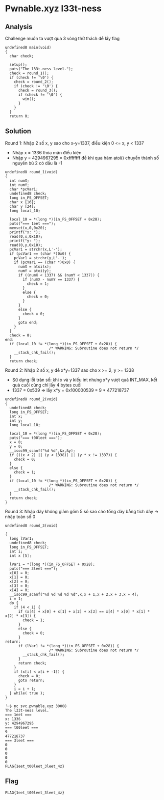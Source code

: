 # Pwnable.xyz l33t-ness
## Analysis
Challenge muốn ta vượt qua 3 vòng thử thách để lấy flag
```
undefined8 main(void)
{
  char check;
  
  setup();
  puts("The l33t-ness level.");
  check = round_1();
  if (check != '\0') {
    check = round_2();
    if (check != '\0') {
      check = round_3();
      if (check != '\0') {
        win();
      }
    }
  }
  return 0;
```
## Solution
Round 1: Nhập 2 số x, y sao cho x-y=1337, điều kiện 0 <= x, y < 1337
+ Nhập x = 1336 thỏa mãn điều kiện
+ Nhập y = 4294967295 = 0xffffffff để khi qua hàm atoi() chuyển thành số nguyên bù 2 có dấu là -1
```
undefined8 round_1(void)
{
  int numX;
  int numY;
  char *pcVar1;
  undefined8 check;
  long in_FS_OFFSET;
  char x [16];
  char y [24];
  long local_10;
  
  local_10 = *(long *)(in_FS_OFFSET + 0x28);
  puts("=== 1eet ===");
  memset(x,0,0x20);
  printf("x: ");
  read(0,x,0x10);
  printf("y: ");
  read(0,y,0x10);
  pcVar1 = strchr(x,L'-');
  if (pcVar1 == (char *)0x0) {
    pcVar1 = strchr(y,L'-');
    if (pcVar1 == (char *)0x0) {
      numX = atoi(x);
      numY = atoi(y);
      if ((numX < 1337) && (numY < 1337)) {
        if (numX - numY == 1337) {
          check = 1;
        }
        else {
          check = 0;
        }
      }
      else {
        check = 0;
      }
      goto end;
    }
  }
  check = 0;
end:
  if (local_10 != *(long *)(in_FS_OFFSET + 0x28)) {
                    /* WARNING: Subroutine does not return */
    __stack_chk_fail();
  }
  return check;

```
Round 2: Nhập 2 số x, y để x*y=1337 sao cho x >= 2, y >= 1338 
+ Sử dụng lỗi tràn số: khi x và y kiểu int nhưng x*y vượt quá INT_MAX, kết quả cuối cùng chỉ lấy 4 bytes cuối
+ 1337 = 0x539 => lấy x\*y = 0x100000539 = 9 * 477218737
```
undefined8 round_2(void)
{
  undefined8 check;
  long in_FS_OFFSET;
  int x;
  int y;
  long local_10;
  
  local_10 = *(long *)(in_FS_OFFSET + 0x28);
  puts("=== t00leet ===");
  x = 0;
  y = 0;
  __isoc99_scanf("%d %d",&x,&y);
  if (((x < 2) || (y < 1338)) || (y * x != 1337)) {
    check = 0;
  }
  else {
    check = 1;
  }
  if (local_10 != *(long *)(in_FS_OFFSET + 0x28)) {
                    /* WARNING: Subroutine does not return */
    __stack_chk_fail();
  }
  return check;
}
```
Round 3: Nhập dãy không giảm gồm 5 số sao cho tổng dãy bằng tích dãy -> nhập toàn số 0
```
undefined8 round_3(void)

{
  long lVar1;
  undefined8 check;
  long in_FS_OFFSET;
  int i;
  int x [5];
  
  lVar1 = *(long *)(in_FS_OFFSET + 0x28);
  puts("=== 3leet ===");
  x[0] = 0;
  x[1] = 0;
  x[2] = 0;
  x[3] = 0;
  x[4] = 0;
  __isoc99_scanf("%d %d %d %d %d",x,x + 1,x + 2,x + 3,x + 4);
  i = 1;
  do {
    if (4 < i) {
      if (x[4] + x[0] + x[1] + x[2] + x[3] == x[4] * x[0] * x[1] * x[2] * x[3]) {
        check = 1;
      }
      else {
        check = 0;
      }
return:
      if (lVar1 != *(long *)(in_FS_OFFSET + 0x28)) {
                    /* WARNING: Subroutine does not return */
        __stack_chk_fail();
      }
      return check;
    }
    if (x[i] < x[i + -1]) {
      check = 0;
      goto return;
    }
    i = i + 1;
  } while( true );
}
```
```
└─$ nc svc.pwnable.xyz 30008
The l33t-ness level.
=== 1eet ===
x: 1336
y: 4294967295
=== t00leet ===
9
477218737
=== 3leet ===
0
0
0
0
0
FLAG{1eet_t00leet_3leet_4z}
```
## Flag
```
FLAG{1eet_t00leet_3leet_4z}
```